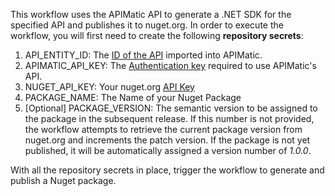 This workflow uses the APIMatic API to generate a .NET SDK for the specified API and publishes it to nuget.org.
In order to execute the workflow, you will first need to create the following **repository secrets**:
1. API_ENTITY_ID: The [ID of the API](https://docs.apimatic.io/manage-apis/get-api-keys/) imported into APIMatic.
2. APIMATIC_API_KEY: The [Authentication key](https://docs.apimatic.io/account-management/obtaining-auth-keys/) required to use APIMatic's API. 
3. NUGET_API_KEY: Your nuget.org [API Key]((https://docs.apimatic.io/manage-apis/get-api-keys/))  
4. PACKAGE_NAME: The Name of your Nuget Package
5. [Optional] PACKAGE_VERSION: The semantic version to be assigned to the package in the subsequent release. If this number is not provided, the workflow attempts to retrieve the current package version from nuget.org and increments the patch version. If the package is not yet published, it will be automatically assigned a version number of _1.0.0_.

With all the repository secrets in place, trigger the workflow to generate and publish a Nuget package.

